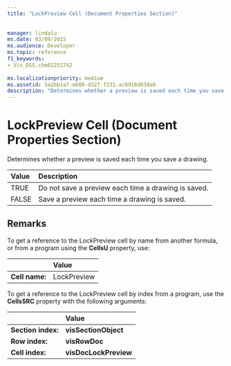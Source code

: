 ```yaml
---
title: "LockPreview Cell (Document Properties Section)"
 
 
manager: lindalu
ms.date: 03/09/2015
ms.audience: Developer
ms.topic: reference
f1_keywords:
- Vis_DSS.chm82251742
 
ms.localizationpriority: medium
ms.assetid: 5a2bb1a7-e688-d32f-f231-ac6916d838a6
description: "Determines whether a preview is saved each time you save a drawing."
---
```


# LockPreview Cell (Document Properties Section)

Determines whether a preview is saved each time you save a drawing.
  
|**Value**|**Description**|
|:-----|:-----|
| TRUE  <br/> | Do not save a preview each time a drawing is saved. |
| FALSE  <br/> | Save a preview each time a drawing is saved. |
   
## Remarks

To get a reference to the LockPreview cell by name from another formula, or from a program using the **CellsU** property, use: 
  
||Value |
|:-----|:-----|
| **Cell name:**  <br/> | LockPreview  <br/> |
   
To get a reference to the LockPreview cell by index from a program, use the **CellsSRC** property with the following arguments: 
  
||Value |
|:-----|:-----|
| **Section index:**  <br/> |**visSectionObject** <br/> |
| **Row index:**  <br/> |**visRowDoc** <br/> |
| **Cell index:**  <br/> |**visDocLockPreview** <br/> |
   

